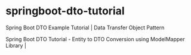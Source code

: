 # springboot-dto-tutorial
Spring Boot DTO Example Tutorial | Data Transfer Object Pattern 

Spring Boot DTO Tutorial - Entity to DTO Conversion using ModelMapper Library |




